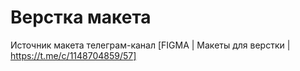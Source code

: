 # Верстка макета

Источник макета телеграм-канал [FIGMA | Макеты для верстки | https://t.me/c/1148704859/57]
